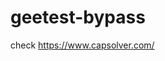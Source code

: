 # geetest-bypass
check https://www.capsolver.com/ 





















                                                                                                                                                                                                                  